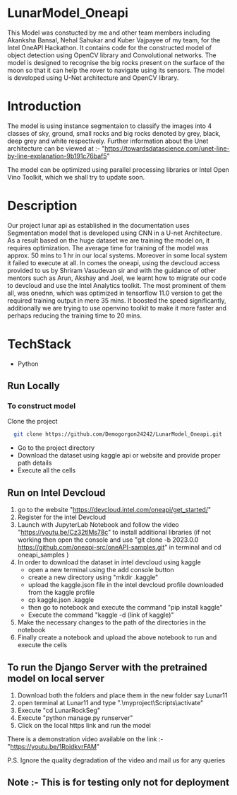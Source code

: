 # LunarModel_Oneapi

This Model was constucted by me and other team members including Akanksha Bansal, Nehal Sahukar and Kuber Vajpayee of my team, for the Intel OneAPI Hackathon. 
It contains code for the constructed model of object detection using OpenCV library and Convolutional networks. The model is designed to recognise the big rocks present on the surface of the moon so that it can help the rover to navigate using its sensors.
The model is developed using U-Net architecture and OpenCV library.

# Introduction

The model is using instance segmentaion to classify the images into 4 classes of sky, ground, small rocks and big rocks denoted by grey, black, deep grey and white respectively. Further information about the Unet architecture can be viewed at :- "https://towardsdatascience.com/unet-line-by-line-explanation-9b191c76baf5"

The model can be optimized using parallel processing libraries or Intel Open Vino Toolkit, which we shall try to update soon.

# Description

Our project lunar api as established in the documentation uses Segmentation model that is developed using CNN in a U-net Architecture. As a result based on the huge dataset we are training the model on, it requires optimization. 
The average time for training of the model was approx. 50 mins to 1 hr in our local systems. Moreover in some local system it failed to execute at all. In comes the oneapi, using the devcloud access provided to us by Shriram Vasudevan sir and with the guidance of other mentors such as Arun, Akshay and Joel, we learnt how to migrate our code to devcloud and use the Intel Analytics toolkit.
The most prominent of them all, was onednn, which was optimized in tensorflow 11.0 version to get the required training output in mere 35 mins. It boosted the speed significantly, additionally we are trying to use openvino toolkit to make it more faster and perhaps reducing the training time to 20 mins.

# TechStack

- Python


## Run Locally

### To construct model

Clone the project

```bash
  git clone https://github.com/Demogorgon24242/LunarModel_Oneapi.git
```

* Go to the project directory
* Download the dataset using kaggle api or website and provide proper path details
* Execute all the cells

## Run on Intel Devcloud

1) go to the website "https://devcloud.intel.com/oneapi/get_started/"
2) Register for the intel Devcloud 
3) Launch with JupyterLab Notebook and follow the video "https://youtu.be/Cz32tlMs78c" to install additional libraries
  (if not working then open the console and use "git clone -b 2023.0.0 https://github.com/oneapi-src/oneAPI-samples.git" in terminal and cd oneapi_samples )
4) In order to download the dataset in intel devcloud using kaggle
    * open a new terminal using the add console button
    * create a new directory using "mkdir .kaggle" 
    * upload the kaggle.json file in the intel devcloud profile downloaded from the kaggle profile 
    * cp kaggle.json .kaggle
    * then go to notebook and execute the command "pip install kaggle"
    * Execute the command "kaggle -d (link of kaggle)"
5) Make the necessary changes to the path of the directories in the notebook
6) Finally create a notebook and upload the above notebook to run and execute the cells

## To run the Django Server with the pretrained model on local server

1) Download both the folders and place them in the new folder say Lunar11
2) open terminal at Lunar11 and type ".\myproject\Scripts\activate"
3) Execute "cd LunarRockSeg"
4) Execute "python manage.py runserver"
5) Click on the local https link and run the model

There is a demonstration video available on the link :- "https://youtu.be/1RoidkvrFAM"

P.S. Ignore the quality degradation of the video and mail us for any queries


## Note :- This is for testing only not for deployment
